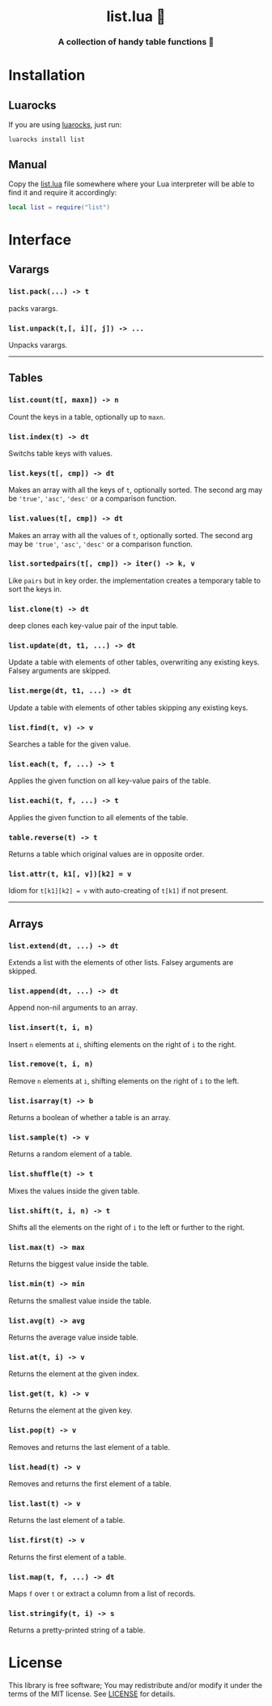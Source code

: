 <h1 align=center>list.lua 📜</h1>
<h3 align=center>A collection of handy table functions 📄</h3>

# Installation

## Luarocks

If you are using [luarocks](https://luarocks.org), just run:

```
luarocks install list
```

## Manual

Copy the [list.lua](list.lua) file somewhere where your Lua interpreter will be able to find it and require it accordingly:

```lua
local list = require("list")
```

# Interface

## Varargs

### `list.pack(...) -> t`
packs varargs.

### `list.unpack(t,[, i][, j]) -> ...`
Unpacks varargs.

---
## Tables

### `list.count(t[, maxn]) -> n`
Count the keys in a table, optionally up to `maxn`.

### `list.index(t) -> dt`
Switchs table keys with values.

### `list.keys(t[, cmp]) -> dt`
Makes an array with all the keys of `t`, optionally sorted.  The second arg may be `'true'`, `'asc'`, `'desc'` or a comparison function.

### `list.values(t[, cmp]) -> dt`
Makes an array with all the values of `t`, optionally sorted.  The second arg may be `'true'`, `'asc'`, `'desc'` or a comparison function.

### `list.sortedpairs(t[, cmp]) -> iter() -> k, v`
Like `pairs` but in key order. the implementation creates a temporary table to sort the keys in.

### `list.clone(t) -> dt`
deep clones each key-value pair of the input table.

### `list.update(dt, t1, ...) -> dt`
Update a table with elements of other tables, overwriting any existing keys. Falsey arguments are skipped.

###  `list.merge(dt, t1, ...) -> dt`
Update a table with elements of other tables skipping any existing keys.

### `list.find(t, v) -> v`
Searches a table for the given value.

### `list.each(t, f, ...) -> t`
Applies the given function on all key-value pairs of the table.

### `list.eachi(t, f, ...) -> t`
Applies the given function to all elements of the table.

### `table.reverse(t) -> t`
Returns a table which original values are in opposite order.

### `list.attr(t, k1[, v])[k2] = v`
Idiom for `t[k1][k2] = v` with auto-creating of `t[k1]` if not present.

---
## Arrays

### `list.extend(dt, ...) -> dt`
Extends a list with the elements of other lists. Falsey arguments are skipped.

### `list.append(dt, ...) -> dt`
Append non-nil arguments to an array.

### `list.insert(t, i, n)`
Insert `n` elements at `i`, shifting elements on the right of `i` to the right.

### `list.remove(t, i, n)`
Remove `n` elements at `i`, shifting elements on the right of `i` to the left.

### `list.isarray(t) -> b`
Returns a boolean of whether a table is an array.

### `list.sample(t) -> v`
Returns a random element of a table.

### `list.shuffle(t) -> t`
Mixes the values inside the given table.

### `list.shift(t, i, n) -> t`
Shifts all the elements on the right of `i` to the left or further to the right.

### `list.max(t) -> max`
Returns the biggest value inside the table.

### `list.min(t) -> min`
Returns the smallest value inside the table.

### `list.avg(t) -> avg`
Returns the average value inside table.

### `list.at(t, i) -> v`
Returns the element at the given index.

### `list.get(t, k) -> v`
Returns the element at the given key.

### `list.pop(t) -> v`
Removes and returns the last element of a table.

### `list.head(t) -> v`
Removes and returns the first element of a table.

### `list.last(t) -> v`
Returns the last element of a table.

### `list.first(t) -> v`
Returns the first element of a table.

### `list.map(t, f, ...) -> dt`
Maps `f` over `t` or extract a column from a list of records.

### `list.stringify(t, i) -> s`
Returns a pretty-printed string of a table.

# License

This library is free software; You may redistribute and/or modify it under the terms of the MIT license. See [LICENSE](LICENSE) for details.

